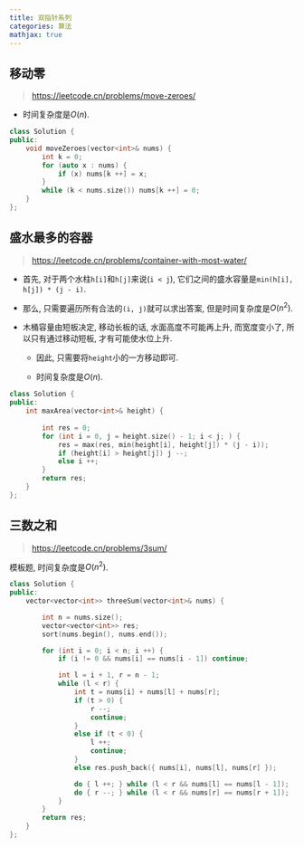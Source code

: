```yaml
---
title: 双指针系列
categories: 算法
mathjax: true
---
```




## 移动零

> https://leetcode.cn/problems/move-zeroes/

* 时间复杂度是$O(n)$.

```cpp
class Solution {
public:
    void moveZeroes(vector<int>& nums) {
        int k = 0;
        for (auto x : nums) {
            if (x) nums[k ++] = x;
        }
        while (k < nums.size()) nums[k ++] = 0;
    }
};
```



## 盛水最多的容器

> https://leetcode.cn/problems/container-with-most-water/

* 首先, 对于两个水柱`h[i]`和`h[j]`来说(`i < j`), 它们之间的盛水容量是`min(h[i], h[j]) * (j - i)`.

* 那么, 只需要遍历所有合法的`(i, j)`就可以求出答案, 但是时间复杂度是$O(n^2)$.

* 木桶容量由短板决定, 移动长板的话, 水面高度不可能再上升, 而宽度变小了, 所以只有通过移动短板, 才有可能使水位上升.

  * 因此, 只需要将`height`小的一方移动即可.

  * 时间复杂度是$O(n)$.

```cpp
class Solution {
public:
    int maxArea(vector<int>& height) {
        
        int res = 0;
        for (int i = 0, j = height.size() - 1; i < j; ) {
            res = max(res, min(height[i], height[j]) * (j - i));
            if (height[i] > height[j]) j --;
            else i ++;
        }
        return res;
    }
};
```



## 三数之和

> https://leetcode.cn/problems/3sum/

模板题, 时间复杂度是$O(n^2)$.

```cpp
class Solution {
public:
    vector<vector<int>> threeSum(vector<int>& nums) {

        int n = nums.size();
        vector<vector<int>> res;
        sort(nums.begin(), nums.end());

        for (int i = 0; i < n; i ++) {
            if (i != 0 && nums[i] == nums[i - 1]) continue;

            int l = i + 1, r = n - 1;
            while (l < r) {
                int t = nums[i] + nums[l] + nums[r];
                if (t > 0) {
                    r --;
                    continue;
                }
                else if (t < 0) {
                    l ++;
                    continue;
                }
                else res.push_back({ nums[i], nums[l], nums[r] });

                do { l ++; } while (l < r && nums[l] == nums[l - 1]);
                do { r --; } while (l < r && nums[r] == nums[r + 1]);
            }
        }
        return res;
    }
};
```



